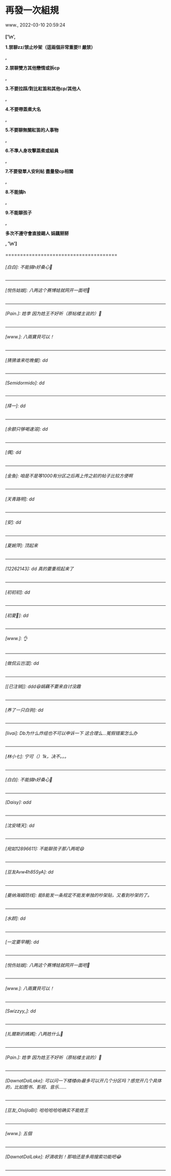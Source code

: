 # 再發一次組規
www., 2022-03-10 20:59:24
#### ['\n', <p data-align="left">1.禁聊zz/禁止吵架（這兩個非常重要‼️ 嚴禁）</p>, <p data-align="left">2.禁聊雙方其他戀情或拆cp</p>, <p data-align="left">3.不要拉踩/對比紅笛和其他cp/其他人</p>, <p data-align="left">4.不要帶蒸煮大名</p>, <p data-align="left">5.不要聊無關紅笛的人事物</p>, <p data-align="left">6.不準人身攻擊蒸煮或組員 </p>, <p data-align="left">7.不要發單人安利帖 盡量發cp相關</p>, <p data-align="left">8.不能搞h</p>, <p data-align="left">9.不能聊孩子</p>, <p data-align="left">多次不遵守會直接踢人 娟藕掰掰</p>, '\n']
======================================

###### [白白]: 不能搞h好桑心🥲
---------------------------------------

###### [悦伤姑娘]: 八两这个赛博娃就网开一面吧🤣
---------------------------------------

###### [Pain.]: 姓李  因为姓王不好听（原帖楼主说的）🤣
---------------------------------------

###### [www.]: 八兩寶貝可以！
---------------------------------------

###### [猜猜谁来吃晚餐]: dd
---------------------------------------

###### [Semidormido]: dd
---------------------------------------

###### [择一]: dd
---------------------------------------

###### [余额只够喝速溶]: dd
---------------------------------------

###### [偶]: dd
---------------------------------------

###### [金鱼]: 咱是不是等1000有分区之后再上传之前的帖子比较方便啊
---------------------------------------

###### [天青路明]: dd
---------------------------------------

###### [安]: dd
---------------------------------------

###### [夏婉萍]: 顶起来
---------------------------------------

###### [12262143]: dd 真的要重视起来了
---------------------------------------

###### [初初初]: dd
---------------------------------------

###### [初夏🍃]: dd
---------------------------------------

###### [www.]: 👌
---------------------------------------

###### [做侃云岂湿]: dd
---------------------------------------

###### [[已注销]]: ddd😆娟藕不要来自讨没趣
---------------------------------------

###### [养了一只白驹]: dd
---------------------------------------

###### [livai]: Db为什么炸组也不可以申诉一下 这合理么…冤假错案怎么办
---------------------------------------

###### [林小七]: 宁可（）1k，决不。。。
---------------------------------------

###### [白白]: 不能搞h好桑心🥲
---------------------------------------

###### [Daisy]: add
---------------------------------------

###### [沈安晴天]: dd
---------------------------------------

###### [宛如12896611]: 不能聊孩子那八两呢😄
---------------------------------------

###### [豆友Avw4h85SyA]: dd
---------------------------------------

###### [曼纳海姆防线]: 能8能发一条规定不能发单独的吵架贴，又看到吵架的了。
---------------------------------------

###### [水颜]: dd
---------------------------------------

###### [一定要早睡]: dd
---------------------------------------

###### [悦伤姑娘]: 八两这个赛博娃就网开一面吧🤣
---------------------------------------

###### [www.]: 八兩寶貝可以！
---------------------------------------

###### [Swizzyy_]: dd
---------------------------------------

###### [扎爾斯的媽媽]: 八两姓什么🤔
---------------------------------------

###### [Pain.]: 姓李  因为姓王不好听（原帖楼主说的）🤣
---------------------------------------

###### [DawnatDalLake]: 可以问一下楼楼db最多可以开几个分区吗？感觉开几个具体的，比如图书、影视、音乐……
---------------------------------------

###### [豆友_OIsljIaBI]: 哈哈哈哈哈确实不能姓王
---------------------------------------

###### [www.]: 五個
---------------------------------------

###### [DawnatDalLake]: 好滴收到！那咱还是多用搜索功能吧😂
---------------------------------------

